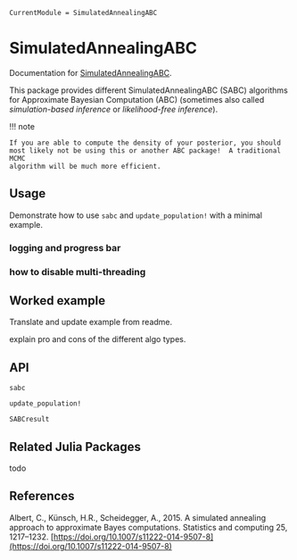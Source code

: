 ```@meta
CurrentModule = SimulatedAnnealingABC
```

# SimulatedAnnealingABC

Documentation for [SimulatedAnnealingABC](https://github.com/Eawag-SIAM/SimulatedAnnealingABC.jl).

This package provides different SimulatedAnnealingABC (SABC)
algorithms for Approximate Bayesian Computation (ABC) (sometimes also called
_simulation-based inference_ or _likelihood-free inference_).

!!! note

    If you are able to compute the density of your posterior, you should
    most likely not be using this or another ABC package!  A traditional MCMC
    algorithm will be much more efficient.



## Usage

Demonstrate how to use `sabc` and `update_population!` with a minimal example.

### logging and progress bar

### how to disable multi-threading


## Worked example

Translate and update example from readme.

explain pro and cons of the different algo types.


## API

```@docs
sabc
```

```@docs
update_population!
```

```@docs
SABCresult
```

## Related Julia Packages

todo

## References

Albert, C., Künsch, H.R., Scheidegger, A., 2015. A simulated annealing
approach to approximate Bayes computations. Statistics and computing
25, 1217–1232. [https://doi.org/10.1007/s11222-014-9507-8](https://doi.org/10.1007/s11222-014-9507-8)
